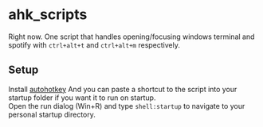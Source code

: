 # ahk_scripts
Right now. One script that handles opening/focusing windows terminal and spotify with `ctrl+alt+t` and `ctrl+alt+m` respectively.

## Setup
Install [autohotkey](https://www.autohotkey.com/)
And you can paste a shortcut to the script into your startup folder if you want it to run on startup.  
Open the run dialog (Win+R) and type `shell:startup` to navigate to your personal startup directory.
